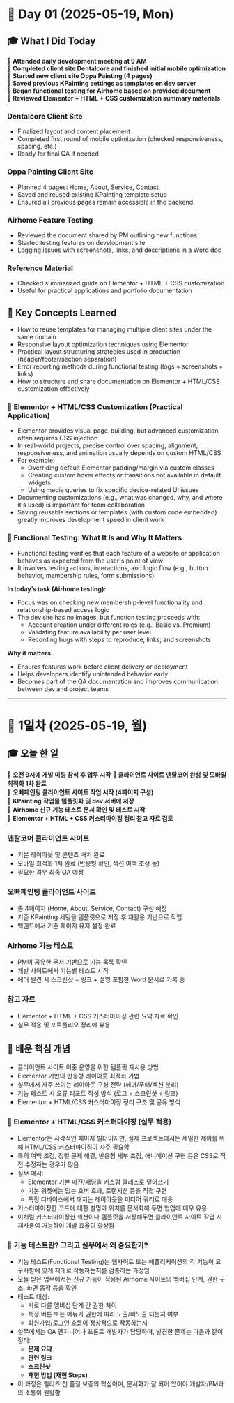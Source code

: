 # 📅 Day 01 (2025-05-19, Mon)

## 🎓 What I Did Today
**📌 Attended daily development meeting at 9 AM**  
**📌 Completed client site Dentalcore and finished initial mobile optimization**  
**📌 Started new client site Oppa Painting (4 pages)**  
**📌 Saved previous KPainting settings as templates on dev server**  
**📌 Began functional testing for Airhome based on provided document**  
**📌 Reviewed Elementor + HTML + CSS customization summary materials**

### Dentalcore Client Site  
- Finalized layout and content placement  
- Completed first round of mobile optimization (checked responsiveness, spacing, etc.)  
- Ready for final QA if needed

### Oppa Painting Client Site  
- Planned 4 pages: Home, About, Service, Contact  
- Saved and reused existing KPainting template setup  
- Ensured all previous pages remain accessible in the backend

### Airhome Feature Testing  
- Reviewed the document shared by PM outlining new functions  
- Started testing features on development site  
- Logging issues with screenshots, links, and descriptions in a Word doc

### Reference Material  
- Checked summarized guide on Elementor + HTML + CSS customization  
- Useful for practical applications and portfolio documentation

## 🧠 Key Concepts Learned

- How to reuse templates for managing multiple client sites under the same domain  
- Responsive layout optimization techniques using Elementor  
- Practical layout structuring strategies used in production (header/footer/section separation)  
- Error reporting methods during functional testing (logs + screenshots + links)  
- How to structure and share documentation on Elementor + HTML/CSS customization effectively

### 🔧 Elementor + HTML/CSS Customization (Practical Application)

- Elementor provides visual page-building, but advanced customization often requires CSS injection  
- In real-world projects, precise control over spacing, alignment, responsiveness, and animation usually depends on custom HTML/CSS  
- For example:
  - Overriding default Elementor padding/margin via custom classes
  - Creating custom hover effects or transitions not available in default widgets
  - Using media queries to fix specific device-related UI issues
- Documenting customizations (e.g., what was changed, why, and where it's used) is important for team collaboration  
- Saving reusable sections or templates (with custom code embedded) greatly improves development speed in client work

### 🧪 Functional Testing: What It Is and Why It Matters

- Functional testing verifies that each feature of a website or application behaves as expected from the user's point of view  
- It involves testing actions, interactions, and logic flow (e.g., button behavior, membership rules, form submissions)

**In today’s task (Airhome testing):**
- Focus was on checking new membership-level functionality and relationship-based access logic  
- The dev site has no images, but function testing proceeds with:
  - Account creation under different roles (e.g., Basic vs. Premium)
  - Validating feature availability per user level
  - Recording bugs with steps to reproduce, links, and screenshots

**Why it matters:**
- Ensures features work before client delivery or deployment  
- Helps developers identify unintended behavior early  
- Becomes part of the QA documentation and improves communication between dev and project teams

---

# 📅 1일차 (2025-05-19, 월)

## 🎓 오늘 한 일

**📌 오전 9시에 개발 미팅 참석 후 업무 시작**
**📌 클라이언트 사이트 덴탈코어 완성 및 모바일 최적화 1차 완료**  
**📌 오빠페인팅 클라이언트 사이트 작업 시작 (4페이지 구성)**  
**📌 KPainting 작업물 템플릿화 및 dev 서버에 저장**  
**📌 Airhome 신규 기능 테스트 문서 확인 및 테스트 시작**  
**📌 Elementor + HTML + CSS 커스터마이징 정리 참고 자료 검토**

### 덴탈코어 클라이언트 사이트  
- 기본 레이아웃 및 콘텐츠 배치 완료  
- 모바일 최적화 1차 완료 (반응형 확인, 섹션 여백 조정 등)  
- 필요한 경우 최종 QA 예정

### 오빠페인팅 클라이언트 사이트  
- 총 4페이지 (Home, About, Service, Contact) 구성 예정  
- 기존 KPainting 세팅을 템플릿으로 저장 후 재활용 기반으로 작업  
- 백엔드에서 기존 페이지 유지 설정 완료

### Airhome 기능 테스트  
- PM이 공유한 문서 기반으로 기능 목록 확인  
- 개발 사이트에서 기능별 테스트 시작  
- 에러 발견 시 스크린샷 + 링크 + 설명 포함한 Word 문서로 기록 중

### 참고 자료  
- Elementor + HTML + CSS 커스터마이징 관련 요약 자료 확인  
- 실무 적용 및 포트폴리오 정리에 유용

## 🧠 배운 핵심 개념

- 클라이언트 사이트 이중 운영을 위한 템플릿 재사용 방법  
- Elementor 기반의 반응형 레이아웃 최적화 기법  
- 실무에서 자주 쓰이는 레이아웃 구성 전략 (헤더/푸터/섹션 분리)  
- 기능 테스트 시 오류 리포트 작성 방식 (로그 + 스크린샷 + 링크)  
- Elementor + HTML/CSS 커스터마이징 정리 구조 및 공유 방식

### 🔧 Elementor + HTML/CSS 커스터마이징 (실무 적용)

- Elementor는 시각적인 페이지 빌더이지만, 실제 프로젝트에서는 세밀한 제어를 위해 HTML/CSS 커스터마이징이 자주 필요함  
- 특히 여백 조정, 정렬 문제 해결, 반응형 세부 조정, 애니메이션 구현 등은 CSS로 직접 수정하는 경우가 많음  
- 실무 예시:
  - Elementor 기본 마진/패딩을 커스텀 클래스로 덮어쓰기  
  - 기본 위젯에는 없는 호버 효과, 트랜지션 등을 직접 구현  
  - 특정 디바이스에서 깨지는 레이아웃을 미디어 쿼리로 대응
- 커스터마이징한 코드에 대한 설명과 위치를 문서화해 두면 협업에 매우 유용  
- 이처럼 커스터마이징한 섹션이나 템플릿을 저장해두면 클라이언트 사이트 작업 시 재사용이 가능하여 개발 효율이 향상됨

### 🧪 기능 테스트란? 그리고 실무에서 왜 중요한가?

- 기능 테스트(Functional Testing)는 웹사이트 또는 애플리케이션의 각 기능이 요구사항에 맞게 제대로 작동하는지를 검증하는 과정임  
- 오늘 받은 업무에서는 신규 기능이 적용된 Airhome 사이트의 멤버십 단계, 권한 구조, 화면 동작 등을 확인  
- 테스트 대상:
  - 서로 다른 멤버십 단계 간 권한 차이
  - 특정 버튼 또는 메뉴가 권한에 따라 노출/비노출 되는지 여부
  - 회원가입/로그인 흐름이 정상적으로 작동하는지  
- 실무에서는 QA 엔지니어나 프론트 개발자가 담당하며, 발견한 문제는 다음과 같이 정리:
  - **문제 요약**
  - **관련 링크**
  - **스크린샷**
  - **재현 방법 (재현 Steps)**  
- 이 과정은 릴리즈 전 품질 보증의 핵심이며, 문서화가 잘 되어 있어야 개발자/PM과의 소통이 원활함


